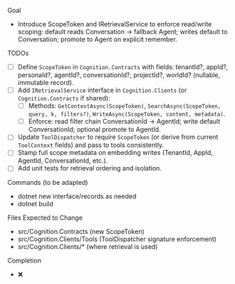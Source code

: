 Goal
- Introduce ScopeToken and IRetrievalService to enforce read/write scoping: default reads Conversation → fallback Agent; writes default to Conversation; promote to Agent on explicit remember.

TODOs
- [ ] Define `ScopeToken` in `Cognition.Contracts` with fields: tenantId?, appId?, personaId?, agentId?, conversationId?, projectId?, worldId? (nullable, immutable record).
- [ ] Add `IRetrievalService` interface in `Cognition.Clients` (or `Cognition.Contracts` if shared):
  - [ ] Methods: `GetContextAsync(ScopeToken)`, `SearchAsync(ScopeToken, query, k, filters?)`, `WriteAsync(ScopeToken, content, metadata)`.
  - [ ] Enforce: read filter chain ConversationId → AgentId; write default ConversationId; optional promote to AgentId.
- [ ] Update `ToolDispatcher` to require `ScopeToken` (or derive from current `ToolContext` fields) and pass to tools consistently.
- [ ] Stamp full scope metadata on embedding writes (TenantId, AppId, AgentId, ConversationId, etc.).
- [ ] Add unit tests for retrieval ordering and isolation.

Commands (to be adapted)
- dotnet new interface/records as needed
- dotnet build

Files Expected to Change
- src/Cognition.Contracts (new ScopeToken)
- src/Cognition.Clients/Tools (ToolDispatcher signature enforcement)
- src/Cognition.Clients/* (where retrieval is used)

Completion
- ❌

